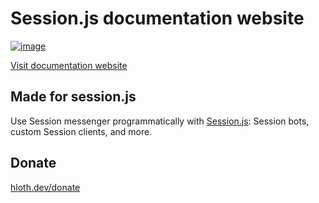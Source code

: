# Session.js documentation website

[![image](https://github.com/user-attachments/assets/40c36bf7-ba33-418e-a59a-da2e4c558dc4)](https://sessionjs.github.io/docs)

[Visit documentation website](https://sessionjs.github.io/docs)

## Made for session.js

Use Session messenger programmatically with [Session.js](https://github.com/sessionjs/client): Session bots, custom Session clients, and more.

## Donate

[hloth.dev/donate](https://hloth.dev/donate)